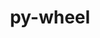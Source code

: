 ---
title: "py-wheel"
layout: cache
categories: [package, develop]
meta: {"compilers": ["apple-clang@=16.0.0", "cce@=18.0.0", "gcc@=10.5.0", "gcc@=11.1.0", "gcc@=11.4.0", "gcc@=12.3.0", "gcc@=13.2.0", "gcc@=13.3.0", "gcc@=7.5.0", "oneapi@=2024.2.1"], "num_specs": 194, "num_specs_by_stack": {"bootstrap-aarch64-darwin": 29, "bootstrap-x86_64-linux-gnu": 39, "data-vis-sdk": 5, "developer-tools-aarch64-linux-gnu": 3, "developer-tools-darwin": 4, "developer-tools-x86_64_v3-linux-gnu": 3, "e4s": 28, "e4s-cray-rhel": 4, "e4s-neoverse-v2": 18, "e4s-oneapi": 24, "e4s-rocm-external": 5, "hep": 5, "ml-darwin-aarch64-mps": 19, "ml-linux-aarch64-cpu": 19, "ml-linux-aarch64-cuda": 19, "ml-linux-x86_64-cpu": 19, "ml-linux-x86_64-cuda": 19, "ml-linux-x86_64-rocm": 19, "radiuss": 13, "root": 194, "tutorial": 8}, "oss": ["centos7", "rhel8", "sequoia", "ubuntu18.04", "ubuntu20.04", "ubuntu22.04", "ubuntu24.04"], "platforms": ["darwin", "linux"], "stacks": ["bootstrap-aarch64-darwin", "bootstrap-x86_64-linux-gnu", "data-vis-sdk", "developer-tools-aarch64-linux-gnu", "developer-tools-darwin", "developer-tools-x86_64_v3-linux-gnu", "e4s", "e4s-cray-rhel", "e4s-neoverse-v2", "e4s-oneapi", "e4s-rocm-external", "hep", "ml-darwin-aarch64-mps", "ml-linux-aarch64-cpu", "ml-linux-aarch64-cuda", "ml-linux-x86_64-cpu", "ml-linux-x86_64-cuda", "ml-linux-x86_64-rocm", "radiuss", "root", "tutorial"], "targets": ["aarch64", "neoverse_v2", "x86_64_v3"], "versions": ["0.36.2", "0.37.1", "0.41.2"]}
spec_details: [{"compiler": "gcc@=13.2.0", "hash": "27jc7jbln3asplhxqc4xfzkgyli2ol2q", "os": "ubuntu24.04", "platform": "linux", "size": "-", "stacks": ["bootstrap-x86_64-linux-gnu", "ml-linux-x86_64-cpu", "ml-linux-x86_64-cuda", "ml-linux-x86_64-rocm", "root"], "target": "x86_64_v3", "variants": ["build_system=generic"], "versions": ["0.41.2"]}, {"compiler": "apple-clang@=16.0.0", "hash": "2d32sjv7zmlx7xcggsgc3u2fmhox5als", "os": "sequoia", "platform": "darwin", "size": "-", "stacks": ["bootstrap-aarch64-darwin", "ml-darwin-aarch64-mps", "root"], "target": "aarch64", "variants": ["build_system=generic"], "versions": ["0.41.2"]}, {"compiler": "gcc@=7.5.0", "hash": "2jobx63wjmd3r7b3l5on4olueitmpq3l", "os": "ubuntu18.04", "platform": "linux", "size": "-", "stacks": ["radiuss", "root"], "target": "x86_64_v3", "variants": ["build_system=generic"], "versions": ["0.41.2"]}, {"compiler": "gcc@=13.2.0", "hash": "2jpi3zmkdqsy4errb6yvihehqire45vf", "os": "ubuntu24.04", "platform": "linux", "size": "-", "stacks": ["ml-linux-aarch64-cpu", "ml-linux-aarch64-cuda", "root"], "target": "aarch64", "variants": ["build_system=generic"], "versions": ["0.41.2"]}, {"compiler": "gcc@=13.2.0", "hash": "2m64uyvdmind652sr2y73ka6tsi5wisi", "os": "ubuntu24.04", "platform": "linux", "size": "-", "stacks": ["ml-linux-aarch64-cpu", "ml-linux-aarch64-cuda", "root"], "target": "aarch64", "variants": ["build_system=generic"], "versions": ["0.41.2"]}, {"compiler": "gcc@=11.4.0", "hash": "2mlliwpi26kvuu2j32o733ifymq7ttpc", "os": "ubuntu22.04", "platform": "linux", "size": "-", "stacks": ["e4s", "e4s-rocm-external", "root"], "target": "x86_64_v3", "variants": ["build_system=generic"], "versions": ["0.41.2"]}, {"compiler": "apple-clang@=16.0.0", "hash": "2wmpyckommahmtxnwvpyca64kclgvokv", "os": "sequoia", "platform": "darwin", "size": "-", "stacks": ["bootstrap-aarch64-darwin", "ml-darwin-aarch64-mps", "root"], "target": "aarch64", "variants": ["build_system=generic"], "versions": ["0.41.2"]}, {"compiler": "gcc@=13.2.0", "hash": "365twn6wv6ogk5dh2olreklvfu4syazb", "os": "ubuntu24.04", "platform": "linux", "size": "-", "stacks": ["bootstrap-x86_64-linux-gnu", "root"], "target": "x86_64_v3", "variants": ["build_system=generic"], "versions": ["0.41.2"]}, {"compiler": "gcc@=13.2.0", "hash": "3fauwjbyv5maxqjocw6ekyex7zobtw6c", "os": "ubuntu24.04", "platform": "linux", "size": "-", "stacks": ["bootstrap-x86_64-linux-gnu", "root"], "target": "x86_64_v3", "variants": ["build_system=generic"], "versions": ["0.41.2"]}, {"compiler": "gcc@=11.4.0", "hash": "3flcpxksllvd62lnwizygtb5ztlqoqtf", "os": "ubuntu22.04", "platform": "linux", "size": "-", "stacks": ["e4s", "root"], "target": "x86_64_v3", "variants": ["build_system=generic"], "versions": ["0.41.2"]}, {"compiler": "gcc@=13.2.0", "hash": "3gpdeyfaxrignfepu7tijd3m3h3a2qum", "os": "ubuntu24.04", "platform": "linux", "size": "-", "stacks": ["ml-linux-aarch64-cpu", "ml-linux-aarch64-cuda", "root"], "target": "aarch64", "variants": ["build_system=generic"], "versions": ["0.41.2"]}, {"compiler": "gcc@=11.4.0", "hash": "3r6k35jajzvghfiatsolmejab6qta7wf", "os": "ubuntu22.04", "platform": "linux", "size": "-", "stacks": ["e4s", "root"], "target": "x86_64_v3", "variants": ["build_system=generic"], "versions": ["0.41.2"]}, {"compiler": "gcc@=13.2.0", "hash": "3tnxgf67quigjm4xalsixtwwrdvfj3rz", "os": "ubuntu24.04", "platform": "linux", "size": "-", "stacks": ["ml-linux-aarch64-cpu", "ml-linux-aarch64-cuda", "root"], "target": "aarch64", "variants": ["build_system=generic"], "versions": ["0.41.2"]}, {"compiler": "gcc@=11.4.0", "hash": "3trebcbzfvv6c7uvg45fvmccj3lrndrt", "os": "ubuntu22.04", "platform": "linux", "size": "-", "stacks": ["e4s", "root"], "target": "x86_64_v3", "variants": ["build_system=generic"], "versions": ["0.41.2"]}, {"compiler": "gcc@=13.2.0", "hash": "3trwb4p7f7gsc527basm6bhqbdepooy6", "os": "ubuntu24.04", "platform": "linux", "size": "-", "stacks": ["ml-linux-aarch64-cpu", "ml-linux-aarch64-cuda", "root"], "target": "aarch64", "variants": ["build_system=generic"], "versions": ["0.41.2"]}, {"compiler": "gcc@=13.2.0", "hash": "46mxmfurqdaynedszr2l5uj4uhkzptov", "os": "ubuntu24.04", "platform": "linux", "size": "-", "stacks": ["bootstrap-x86_64-linux-gnu", "root"], "target": "x86_64_v3", "variants": ["build_system=generic"], "versions": ["0.41.2"]}, {"compiler": "oneapi@=2024.2.1", "hash": "47rvay4uzkcicw4pq3gdmojoqwvkurqd", "os": "ubuntu22.04", "platform": "linux", "size": "-", "stacks": ["e4s-oneapi", "root"], "target": "x86_64_v3", "variants": ["build_system=generic"], "versions": ["0.41.2"]}, {"compiler": "gcc@=7.5.0", "hash": "4hlolxqnqmkdtxjmz4lgxo4j4w72cy4n", "os": "ubuntu18.04", "platform": "linux", "size": "-", "stacks": ["radiuss", "root"], "target": "x86_64_v3", "variants": ["build_system=generic"], "versions": ["0.41.2"]}, {"compiler": "gcc@=11.4.0", "hash": "4huouvmb54wmmh6uhbfggsif336zvhg3", "os": "ubuntu22.04", "platform": "linux", "size": "-", "stacks": ["e4s-neoverse-v2", "root"], "target": "neoverse_v2", "variants": ["build_system=generic"], "versions": ["0.41.2"]}, {"compiler": "oneapi@=2024.2.1", "hash": "4m7cjxryhovklrflfdf2x5vz7mnx6wib", "os": "ubuntu22.04", "platform": "linux", "size": "-", "stacks": ["e4s-oneapi", "root"], "target": "x86_64_v3", "variants": ["build_system=generic"], "versions": ["0.41.2"]}, {"compiler": "gcc@=13.2.0", "hash": "4qmqhayubjoggnapvahvo235ejo6co23", "os": "ubuntu24.04", "platform": "linux", "size": "-", "stacks": ["ml-linux-aarch64-cpu", "ml-linux-aarch64-cuda", "root"], "target": "aarch64", "variants": ["build_system=generic"], "versions": ["0.41.2"]}, {"compiler": "gcc@=12.3.0", "hash": "4upya3aodcdccvvopvjvunkcsycotnvc", "os": "ubuntu22.04", "platform": "linux", "size": "-", "stacks": ["root", "tutorial"], "target": "x86_64_v3", "variants": ["build_system=generic"], "versions": ["0.41.2"]}, {"compiler": "gcc@=11.4.0", "hash": "53qseqxxag5dumahllevvueamsydjf5p", "os": "ubuntu22.04", "platform": "linux", "size": "-", "stacks": ["e4s-neoverse-v2", "root"], "target": "neoverse_v2", "variants": ["build_system=generic"], "versions": ["0.41.2"]}, {"compiler": "gcc@=11.4.0", "hash": "55bguy4ixjizkat6x7t4ijpfnkoeskpq", "os": "ubuntu22.04", "platform": "linux", "size": "-", "stacks": ["e4s-neoverse-v2", "root"], "target": "neoverse_v2", "variants": ["build_system=generic"], "versions": ["0.41.2"]}, {"compiler": "gcc@=13.2.0", "hash": "56ezoy6keom2kwjf2wgvb4dyu5qagxvo", "os": "ubuntu24.04", "platform": "linux", "size": "-", "stacks": ["bootstrap-x86_64-linux-gnu", "ml-linux-x86_64-cpu", "ml-linux-x86_64-cuda", "ml-linux-x86_64-rocm", "root"], "target": "x86_64_v3", "variants": ["build_system=generic"], "versions": ["0.41.2"]}, {"compiler": "gcc@=13.2.0", "hash": "5g5baajiqttmyx2kshkpkajug4qiesrz", "os": "ubuntu24.04", "platform": "linux", "size": "-", "stacks": ["bootstrap-x86_64-linux-gnu", "root"], "target": "x86_64_v3", "variants": ["build_system=generic"], "versions": ["0.37.1"]}, {"compiler": "oneapi@=2024.2.1", "hash": "5gdbkvnq2qtuvtui4zwsmyajtn4as2qq", "os": "ubuntu22.04", "platform": "linux", "size": "-", "stacks": ["e4s-oneapi", "root"], "target": "x86_64_v3", "variants": ["build_system=generic"], "versions": ["0.41.2"]}, {"compiler": "oneapi@=2024.2.1", "hash": "5ibcya65shw6r45atymhvk75v2ugmuak", "os": "ubuntu22.04", "platform": "linux", "size": "-", "stacks": ["e4s-oneapi", "root"], "target": "x86_64_v3", "variants": ["build_system=generic"], "versions": ["0.41.2"]}, {"compiler": "gcc@=13.2.0", "hash": "5kruhj42k6h6ec4r5ujjaq4p3k4pblhf", "os": "ubuntu24.04", "platform": "linux", "size": "-", "stacks": ["ml-linux-aarch64-cpu", "ml-linux-aarch64-cuda", "root"], "target": "aarch64", "variants": ["build_system=generic"], "versions": ["0.41.2"]}, {"compiler": "apple-clang@=16.0.0", "hash": "5oafngz7syuybvrn7qx2blkb5vi3enpl", "os": "sequoia", "platform": "darwin", "size": "-", "stacks": ["bootstrap-aarch64-darwin", "developer-tools-darwin", "ml-darwin-aarch64-mps", "root"], "target": "aarch64", "variants": ["build_system=generic"], "versions": ["0.41.2"]}, {"compiler": "gcc@=13.2.0", "hash": "5qb5vfzoyrkiwf5i2yofsigpyo5xhcr7", "os": "ubuntu24.04", "platform": "linux", "size": "-", "stacks": ["bootstrap-x86_64-linux-gnu", "root"], "target": "x86_64_v3", "variants": ["build_system=generic"], "versions": ["0.41.2"]}, {"compiler": "gcc@=11.1.0", "hash": "66k6xfeaijmw7xgzmcqe7hl5bjdlduvj", "os": "ubuntu20.04", "platform": "linux", "size": "-", "stacks": ["data-vis-sdk", "root"], "target": "x86_64_v3", "variants": ["build_system=generic"], "versions": ["0.41.2"]}, {"compiler": "gcc@=11.4.0", "hash": "6jrzymfa3tphh2uqcs526fyt7aa7hui7", "os": "ubuntu22.04", "platform": "linux", "size": "-", "stacks": ["e4s", "root", "tutorial"], "target": "x86_64_v3", "variants": ["build_system=generic"], "versions": ["0.41.2"]}, {"compiler": "gcc@=11.4.0", "hash": "6ldbvncdgzop7gulgpmr2oxh6f4v62pp", "os": "ubuntu22.04", "platform": "linux", "size": "-", "stacks": ["e4s-neoverse-v2", "root"], "target": "neoverse_v2", "variants": ["build_system=generic"], "versions": ["0.41.2"]}, {"compiler": "apple-clang@=16.0.0", "hash": "6uurekneo6vszerrs4bpdsu4ffnts427", "os": "sequoia", "platform": "darwin", "size": "-", "stacks": ["bootstrap-aarch64-darwin", "root"], "target": "aarch64", "variants": ["build_system=generic"], "versions": ["0.41.2"]}, {"compiler": "gcc@=13.3.0", "hash": "6xwxb4td42xzdnozqrilw3ydmykagq6s", "os": "rhel8", "platform": "linux", "size": "-", "stacks": ["developer-tools-aarch64-linux-gnu", "root"], "target": "aarch64", "variants": ["build_system=generic"], "versions": ["0.41.2"]}, {"compiler": "apple-clang@=16.0.0", "hash": "74kth6gldkwr53hrax4crvxf2dectw4m", "os": "sequoia", "platform": "darwin", "size": "-", "stacks": ["bootstrap-aarch64-darwin", "ml-darwin-aarch64-mps", "root"], "target": "aarch64", "variants": ["build_system=generic"], "versions": ["0.41.2"]}, {"compiler": "gcc@=11.1.0", "hash": "7aprtu3e5yhshpriaxf3nqcpjip6pbfz", "os": "ubuntu20.04", "platform": "linux", "size": "-", "stacks": ["data-vis-sdk", "root"], "target": "x86_64_v3", "variants": ["build_system=generic"], "versions": ["0.41.2"]}, {"compiler": "gcc@=11.4.0", "hash": "7d6kkbatn5mjf3nph7g6iv34zf76aqni", "os": "ubuntu22.04", "platform": "linux", "size": "-", "stacks": ["e4s-neoverse-v2", "root"], "target": "neoverse_v2", "variants": ["build_system=generic"], "versions": ["0.41.2"]}, {"compiler": "gcc@=7.5.0", "hash": "7dg4p6tpm55mbhmntjctacuvk5mtzcwh", "os": "ubuntu18.04", "platform": "linux", "size": "-", "stacks": ["radiuss", "root"], "target": "x86_64_v3", "variants": ["build_system=generic"], "versions": ["0.41.2"]}, {"compiler": "gcc@=7.5.0", "hash": "7dhq32tuut47oskygaleqzdwfns3p7h4", "os": "ubuntu18.04", "platform": "linux", "size": "-", "stacks": ["radiuss", "root"], "target": "x86_64_v3", "variants": ["build_system=generic"], "versions": ["0.41.2"]}, {"compiler": "oneapi@=2024.2.1", "hash": "7jrdldgh3wl2qqzczrrlwl734g3jy2ul", "os": "ubuntu22.04", "platform": "linux", "size": "-", "stacks": ["e4s-oneapi", "root"], "target": "x86_64_v3", "variants": ["build_system=generic"], "versions": ["0.41.2"]}, {"compiler": "gcc@=13.2.0", "hash": "7nrgrojovc6hfy2bm7jyv4yoci4dcace", "os": "ubuntu24.04", "platform": "linux", "size": "-", "stacks": ["bootstrap-x86_64-linux-gnu", "root"], "target": "x86_64_v3", "variants": ["build_system=generic"], "versions": ["0.41.2"]}, {"compiler": "gcc@=13.2.0", "hash": "abgqwe3glmfk5ba52cuyzwmet3brzqrq", "os": "ubuntu24.04", "platform": "linux", "size": "-", "stacks": ["ml-linux-aarch64-cpu", "ml-linux-aarch64-cuda", "root"], "target": "aarch64", "variants": ["build_system=generic"], "versions": ["0.41.2"]}, {"compiler": "gcc@=7.5.0", "hash": "ad4u2sdzpcvadqyn6no3ue4fpo357m6v", "os": "ubuntu18.04", "platform": "linux", "size": "-", "stacks": ["radiuss", "root"], "target": "x86_64_v3", "variants": ["build_system=generic"], "versions": ["0.41.2"]}, {"compiler": "apple-clang@=16.0.0", "hash": "aib63epchuc3ey422izq2hkfu56wo4xd", "os": "sequoia", "platform": "darwin", "size": "-", "stacks": ["bootstrap-aarch64-darwin", "developer-tools-darwin", "ml-darwin-aarch64-mps", "root"], "target": "aarch64", "variants": ["build_system=generic"], "versions": ["0.41.2"]}, {"compiler": "gcc@=11.4.0", "hash": "arjm6m7sbfu2bxd6iylzd7zy6ncfyjcp", "os": "ubuntu22.04", "platform": "linux", "size": "-", "stacks": ["hep", "root"], "target": "x86_64_v3", "variants": ["build_system=generic"], "versions": ["0.41.2"]}, {"compiler": "gcc@=11.4.0", "hash": "b4xhudziqa3ihn33viwamolcyvghh5m6", "os": "ubuntu22.04", "platform": "linux", "size": "-", "stacks": ["e4s", "root"], "target": "x86_64_v3", "variants": ["build_system=generic"], "versions": ["0.36.2"]}, {"compiler": "gcc@=7.5.0", "hash": "b6sw6552bp5o5iuypj32u2dbmo63wm2w", "os": "ubuntu18.04", "platform": "linux", "size": "-", "stacks": ["radiuss", "root"], "target": "x86_64_v3", "variants": ["build_system=generic"], "versions": ["0.41.2"]}, {"compiler": "gcc@=13.2.0", "hash": "bb4kdgkrbj5d2fuitum4yduhscd5hixd", "os": "ubuntu24.04", "platform": "linux", "size": "-", "stacks": ["bootstrap-x86_64-linux-gnu", "root"], "target": "x86_64_v3", "variants": ["build_system=generic"], "versions": ["0.41.2"]}, {"compiler": "gcc@=7.5.0", "hash": "bjnoljd52vqvttso3cw65gv2bzdbgyb4", "os": "ubuntu18.04", "platform": "linux", "size": "-", "stacks": ["radiuss", "root"], "target": "x86_64_v3", "variants": ["build_system=generic"], "versions": ["0.41.2"]}, {"compiler": "gcc@=11.1.0", "hash": "bjs536oxx2bugysbsllmoqrtyssw2jyp", "os": "ubuntu20.04", "platform": "linux", "size": "-", "stacks": ["data-vis-sdk", "root"], "target": "x86_64_v3", "variants": ["build_system=generic"], "versions": ["0.41.2"]}, {"compiler": "apple-clang@=16.0.0", "hash": "bnktm6xz5gpovcth33pv3pgavl2krgs6", "os": "sequoia", "platform": "darwin", "size": "-", "stacks": ["bootstrap-aarch64-darwin", "root"], "target": "aarch64", "variants": ["build_system=generic"], "versions": ["0.41.2"]}, {"compiler": "gcc@=11.4.0", "hash": "bpeltwlwpzeopgvb6lats5bprr5lu7po", "os": "ubuntu22.04", "platform": "linux", "size": "-", "stacks": ["e4s", "e4s-rocm-external", "root"], "target": "x86_64_v3", "variants": ["build_system=generic"], "versions": ["0.41.2"]}, {"compiler": "gcc@=11.4.0", "hash": "bsem65us7zbzubivqemaqv7rjpaxccu6", "os": "ubuntu22.04", "platform": "linux", "size": "-", "stacks": ["e4s-neoverse-v2", "root"], "target": "neoverse_v2", "variants": ["build_system=generic"], "versions": ["0.41.2"]}, {"compiler": "apple-clang@=16.0.0", "hash": "byfk76wt4vohxithow5rmi53cv4k5dcp", "os": "sequoia", "platform": "darwin", "size": "-", "stacks": ["bootstrap-aarch64-darwin", "ml-darwin-aarch64-mps", "root"], "target": "aarch64", "variants": ["build_system=generic"], "versions": ["0.41.2"]}, {"compiler": "gcc@=13.2.0", "hash": "cbb3djgtdiy2ayqc3bkf7edqbnu7dv3d", "os": "ubuntu24.04", "platform": "linux", "size": "-", "stacks": ["bootstrap-x86_64-linux-gnu", "ml-linux-x86_64-cpu", "ml-linux-x86_64-cuda", "ml-linux-x86_64-rocm", "root"], "target": "x86_64_v3", "variants": ["build_system=generic"], "versions": ["0.41.2"]}, {"compiler": "gcc@=13.2.0", "hash": "cef3p6tftaeji435jal6kazntql3p2lo", "os": "ubuntu24.04", "platform": "linux", "size": "-", "stacks": ["bootstrap-x86_64-linux-gnu", "root"], "target": "x86_64_v3", "variants": ["build_system=generic"], "versions": ["0.41.2"]}, {"compiler": "oneapi@=2024.2.1", "hash": "chkrdut3olzf4ynyppiitqbnbevm6azn", "os": "ubuntu22.04", "platform": "linux", "size": "-", "stacks": ["e4s-oneapi", "root"], "target": "x86_64_v3", "variants": ["build_system=generic"], "versions": ["0.41.2"]}, {"compiler": "gcc@=11.4.0", "hash": "ci5sdgwvswfhpt54f5io7pno46mry4bn", "os": "ubuntu22.04", "platform": "linux", "size": "-", "stacks": ["e4s", "root", "tutorial"], "target": "x86_64_v3", "variants": ["build_system=generic"], "versions": ["0.41.2"]}, {"compiler": "gcc@=13.2.0", "hash": "cvsdvxuck5sn6uouad2leogmyain4dgx", "os": "ubuntu24.04", "platform": "linux", "size": "-", "stacks": ["bootstrap-x86_64-linux-gnu", "ml-linux-x86_64-cpu", "ml-linux-x86_64-cuda", "ml-linux-x86_64-rocm", "root"], "target": "x86_64_v3", "variants": ["build_system=generic"], "versions": ["0.41.2"]}, {"compiler": "gcc@=11.4.0", "hash": "d5zrf4pr3o6tggnlcayfk4ucvfmnvwkv", "os": "ubuntu22.04", "platform": "linux", "size": "-", "stacks": ["e4s-neoverse-v2", "root"], "target": "neoverse_v2", "variants": ["build_system=generic"], "versions": ["0.41.2"]}, {"compiler": "gcc@=11.4.0", "hash": "djmtboueiv6w4cbnvn4jaefqqrgmbsud", "os": "ubuntu22.04", "platform": "linux", "size": "-", "stacks": ["e4s-neoverse-v2", "root"], "target": "neoverse_v2", "variants": ["build_system=generic"], "versions": ["0.41.2"]}, {"compiler": "apple-clang@=16.0.0", "hash": "dmgswojrgj2arockapbh24mtmejcjl7a", "os": "sequoia", "platform": "darwin", "size": "-", "stacks": ["bootstrap-aarch64-darwin", "ml-darwin-aarch64-mps", "root"], "target": "aarch64", "variants": ["build_system=generic"], "versions": ["0.41.2"]}, {"compiler": "gcc@=13.2.0", "hash": "ducqjv5ihfu4thiofjnm76cjci6esknw", "os": "ubuntu24.04", "platform": "linux", "size": "-", "stacks": ["bootstrap-x86_64-linux-gnu", "root"], "target": "x86_64_v3", "variants": ["build_system=generic"], "versions": ["0.41.2"]}, {"compiler": "oneapi@=2024.2.1", "hash": "egyddvvxiac3l2kmji2ffrbbygbxhc5z", "os": "ubuntu22.04", "platform": "linux", "size": "-", "stacks": ["e4s-oneapi", "root"], "target": "x86_64_v3", "variants": ["build_system=generic"], "versions": ["0.41.2"]}, {"compiler": "gcc@=13.2.0", "hash": "ewqgxmnkouvrjlicvvvsowpbtijw2s4v", "os": "ubuntu24.04", "platform": "linux", "size": "-", "stacks": ["bootstrap-x86_64-linux-gnu", "root"], "target": "x86_64_v3", "variants": ["build_system=generic"], "versions": ["0.37.1"]}, {"compiler": "gcc@=13.2.0", "hash": "f4jwoegnlqty24ggoir5w3cxrb5czptw", "os": "ubuntu24.04", "platform": "linux", "size": "-", "stacks": ["bootstrap-x86_64-linux-gnu", "root"], "target": "x86_64_v3", "variants": ["build_system=generic"], "versions": ["0.41.2"]}, {"compiler": "gcc@=13.2.0", "hash": "f6e5n3t3stybby7yqxxpf7ot3mvewubl", "os": "ubuntu24.04", "platform": "linux", "size": "-", "stacks": ["bootstrap-x86_64-linux-gnu", "ml-linux-x86_64-cpu", "ml-linux-x86_64-cuda", "ml-linux-x86_64-rocm", "root"], "target": "x86_64_v3", "variants": ["build_system=generic"], "versions": ["0.41.2"]}, {"compiler": "gcc@=11.4.0", "hash": "ffbo2rxy5pg2pf2ucd4m3ejbgrnuggig", "os": "ubuntu22.04", "platform": "linux", "size": "-", "stacks": ["hep", "root"], "target": "x86_64_v3", "variants": ["build_system=generic"], "versions": ["0.41.2"]}, {"compiler": "gcc@=11.4.0", "hash": "fthbvx27tt3gmmxfv5k436aavuefvaox", "os": "ubuntu22.04", "platform": "linux", "size": "-", "stacks": ["e4s-neoverse-v2", "root"], "target": "neoverse_v2", "variants": ["build_system=generic"], "versions": ["0.41.2"]}, {"compiler": "apple-clang@=16.0.0", "hash": "fvh6fxwv2n7yfza5ahdeqtkiideybw6c", "os": "sequoia", "platform": "darwin", "size": "-", "stacks": ["bootstrap-aarch64-darwin", "root"], "target": "aarch64", "variants": ["build_system=generic"], "versions": ["0.41.2"]}, {"compiler": "oneapi@=2024.2.1", "hash": "g4rbbrxa75bklpai3zc73oz4pmbiym4u", "os": "ubuntu22.04", "platform": "linux", "size": "-", "stacks": ["e4s-oneapi", "root"], "target": "x86_64_v3", "variants": ["build_system=generic"], "versions": ["0.41.2"]}, {"compiler": "oneapi@=2024.2.1", "hash": "ganmxngpebyt5gvmh6j3rcfjpyek2o6j", "os": "ubuntu22.04", "platform": "linux", "size": "-", "stacks": ["e4s-oneapi", "root"], "target": "x86_64_v3", "variants": ["build_system=generic"], "versions": ["0.41.2"]}, {"compiler": "gcc@=7.5.0", "hash": "gd5u7jv6wniwtcqndumrpucn2xanc72z", "os": "ubuntu18.04", "platform": "linux", "size": "-", "stacks": ["radiuss", "root"], "target": "x86_64_v3", "variants": ["build_system=generic"], "versions": ["0.41.2"]}, {"compiler": "gcc@=11.4.0", "hash": "gofy7e4qunfbefd2x5qeqkyn6paguxgz", "os": "ubuntu22.04", "platform": "linux", "size": "-", "stacks": ["e4s", "e4s-rocm-external", "root"], "target": "x86_64_v3", "variants": ["build_system=generic"], "versions": ["0.41.2"]}, {"compiler": "gcc@=11.4.0", "hash": "gtafo23yk5scxp5f5noosz3amnra55nw", "os": "ubuntu22.04", "platform": "linux", "size": "-", "stacks": ["hep", "root"], "target": "x86_64_v3", "variants": ["build_system=generic"], "versions": ["0.41.2"]}, {"compiler": "gcc@=13.2.0", "hash": "h6gnmmjphdecyixvmkaotz4mcwfikmse", "os": "ubuntu24.04", "platform": "linux", "size": "-", "stacks": ["ml-linux-aarch64-cpu", "ml-linux-aarch64-cuda", "root"], "target": "aarch64", "variants": ["build_system=generic"], "versions": ["0.41.2"]}, {"compiler": "oneapi@=2024.2.1", "hash": "hf5kajuv44o5ocpghox5xri5tcgirfmh", "os": "ubuntu22.04", "platform": "linux", "size": "-", "stacks": ["e4s-oneapi", "root"], "target": "x86_64_v3", "variants": ["build_system=generic"], "versions": ["0.41.2"]}, {"compiler": "gcc@=11.1.0", "hash": "hgh3xtnk4jwv5r5seksr5bcicckxpdcb", "os": "ubuntu20.04", "platform": "linux", "size": "-", "stacks": ["data-vis-sdk", "root"], "target": "x86_64_v3", "variants": ["build_system=generic"], "versions": ["0.41.2"]}, {"compiler": "oneapi@=2024.2.1", "hash": "homenlpvkq2ug7m5rqfpeqsfaz5dnwe7", "os": "ubuntu22.04", "platform": "linux", "size": "-", "stacks": ["e4s-oneapi", "root"], "target": "x86_64_v3", "variants": ["build_system=generic"], "versions": ["0.41.2"]}, {"compiler": "gcc@=11.4.0", "hash": "idknbkryddkrtiv5lrncfs3e6sj357tp", "os": "ubuntu22.04", "platform": "linux", "size": "-", "stacks": ["e4s-neoverse-v2", "root"], "target": "neoverse_v2", "variants": ["build_system=generic"], "versions": ["0.41.2"]}, {"compiler": "apple-clang@=16.0.0", "hash": "ijeecsuuctm2abvqhckap7eb6hi7zfuv", "os": "sequoia", "platform": "darwin", "size": "-", "stacks": ["bootstrap-aarch64-darwin", "ml-darwin-aarch64-mps", "root"], "target": "aarch64", "variants": ["build_system=generic"], "versions": ["0.41.2"]}, {"compiler": "gcc@=11.4.0", "hash": "ipaaofpwelm7ie26jjog4adr7zfbto5u", "os": "ubuntu22.04", "platform": "linux", "size": "-", "stacks": ["e4s", "root"], "target": "x86_64_v3", "variants": ["build_system=generic"], "versions": ["0.41.2"]}, {"compiler": "gcc@=13.2.0", "hash": "ishzp4upwtucv6rjgf3qmfliw6xog6x6", "os": "ubuntu24.04", "platform": "linux", "size": "-", "stacks": ["bootstrap-x86_64-linux-gnu", "ml-linux-x86_64-cpu", "ml-linux-x86_64-cuda", "ml-linux-x86_64-rocm", "root"], "target": "x86_64_v3", "variants": ["build_system=generic"], "versions": ["0.41.2"]}, {"compiler": "gcc@=11.4.0", "hash": "iu7uds3fxm2vg2gqkv5lkh2tdzts65vn", "os": "ubuntu22.04", "platform": "linux", "size": "-", "stacks": ["e4s", "root"], "target": "x86_64_v3", "variants": ["build_system=generic"], "versions": ["0.41.2"]}, {"compiler": "gcc@=11.1.0", "hash": "j33p7rzsfz2k5rmtvxcwbwypefdz6hua", "os": "ubuntu20.04", "platform": "linux", "size": "-", "stacks": ["data-vis-sdk", "root"], "target": "x86_64_v3", "variants": ["build_system=generic"], "versions": ["0.41.2"]}, {"compiler": "gcc@=11.4.0", "hash": "jdbvoiza6n6w4pxt6nhlkd3z7ind6c44", "os": "ubuntu22.04", "platform": "linux", "size": "-", "stacks": ["e4s", "root"], "target": "x86_64_v3", "variants": ["build_system=generic"], "versions": ["0.41.2"]}, {"compiler": "gcc@=13.2.0", "hash": "jnfxmrvuppdt55xkr4ikx6u4v5ik5a6t", "os": "ubuntu24.04", "platform": "linux", "size": "-", "stacks": ["bootstrap-x86_64-linux-gnu", "ml-linux-x86_64-cpu", "ml-linux-x86_64-cuda", "ml-linux-x86_64-rocm", "root"], "target": "x86_64_v3", "variants": ["build_system=generic"], "versions": ["0.41.2"]}, {"compiler": "oneapi@=2024.2.1", "hash": "jrgtfyorh322anojfkq6dcgpn2uxho4w", "os": "ubuntu22.04", "platform": "linux", "size": "-", "stacks": ["e4s-oneapi", "root"], "target": "x86_64_v3", "variants": ["build_system=generic"], "versions": ["0.41.2"]}, {"compiler": "apple-clang@=16.0.0", "hash": "jsgwtc33gfrkqn2vuosgcoolpi3ygp5z", "os": "sequoia", "platform": "darwin", "size": "-", "stacks": ["bootstrap-aarch64-darwin", "root"], "target": "aarch64", "variants": ["build_system=generic"], "versions": ["0.41.2"]}, {"compiler": "gcc@=13.2.0", "hash": "jtvcu36gb4sj3oe323lf3f4h2teq2yvt", "os": "ubuntu24.04", "platform": "linux", "size": "-", "stacks": ["bootstrap-x86_64-linux-gnu", "ml-linux-x86_64-cpu", "ml-linux-x86_64-cuda", "ml-linux-x86_64-rocm", "root"], "target": "x86_64_v3", "variants": ["build_system=generic"], "versions": ["0.41.2"]}, {"compiler": "apple-clang@=16.0.0", "hash": "jxykf27blijp3iscsxsdjiuo5mgtwd3l", "os": "sequoia", "platform": "darwin", "size": "-", "stacks": ["bootstrap-aarch64-darwin", "developer-tools-darwin", "ml-darwin-aarch64-mps", "root"], "target": "aarch64", "variants": ["build_system=generic"], "versions": ["0.41.2"]}, {"compiler": "gcc@=12.3.0", "hash": "kel2uub2ecsylzn32n7f562qtlnt75av", "os": "ubuntu22.04", "platform": "linux", "size": "-", "stacks": ["root", "tutorial"], "target": "x86_64_v3", "variants": ["build_system=generic"], "versions": ["0.41.2"]}, {"compiler": "apple-clang@=16.0.0", "hash": "kf6n4mjetojni2ogqofkknixajshqcxl", "os": "sequoia", "platform": "darwin", "size": "-", "stacks": ["bootstrap-aarch64-darwin", "ml-darwin-aarch64-mps", "root"], "target": "aarch64", "variants": ["build_system=generic"], "versions": ["0.41.2"]}, {"compiler": "gcc@=13.2.0", "hash": "kvv4lmmuxtf7lnt3jm43tjflo3ro2p7r", "os": "ubuntu24.04", "platform": "linux", "size": "-", "stacks": ["bootstrap-x86_64-linux-gnu", "root"], "target": "x86_64_v3", "variants": ["build_system=generic"], "versions": ["0.37.1"]}, {"compiler": "gcc@=13.2.0", "hash": "lc3lk4fypnjm2nhjnyq7mms6k64rjenf", "os": "ubuntu24.04", "platform": "linux", "size": "-", "stacks": ["ml-linux-aarch64-cpu", "ml-linux-aarch64-cuda", "root"], "target": "aarch64", "variants": ["build_system=generic"], "versions": ["0.41.2"]}, {"compiler": "gcc@=11.4.0", "hash": "lrplnvtzzdkzk36ezuvlazvwqyidrtmq", "os": "ubuntu22.04", "platform": "linux", "size": "-", "stacks": ["e4s-neoverse-v2", "root"], "target": "neoverse_v2", "variants": ["build_system=generic"], "versions": ["0.41.2"]}, {"compiler": "gcc@=11.4.0", "hash": "lw7p2yb2n6zzsnauhwzzg3effusi6qon", "os": "ubuntu22.04", "platform": "linux", "size": "-", "stacks": ["e4s-neoverse-v2", "root"], "target": "neoverse_v2", "variants": ["build_system=generic"], "versions": ["0.41.2"]}, {"compiler": "gcc@=11.4.0", "hash": "m4uj3imkn4k4dzmmbaun5t7f7j5gw7mw", "os": "ubuntu22.04", "platform": "linux", "size": "-", "stacks": ["e4s", "e4s-rocm-external", "root"], "target": "x86_64_v3", "variants": ["build_system=generic"], "versions": ["0.41.2"]}, {"compiler": "gcc@=13.2.0", "hash": "mkhmbzr6oaqwzxlfd2zzsqc2r2xxdxwd", "os": "ubuntu24.04", "platform": "linux", "size": "-", "stacks": ["bootstrap-x86_64-linux-gnu", "ml-linux-x86_64-cpu", "ml-linux-x86_64-cuda", "ml-linux-x86_64-rocm", "root"], "target": "x86_64_v3", "variants": ["build_system=generic"], "versions": ["0.41.2"]}, {"compiler": "gcc@=13.3.0", "hash": "mon2fattpv5jluzmmpenbqtgscntkfbf", "os": "rhel8", "platform": "linux", "size": "-", "stacks": ["developer-tools-aarch64-linux-gnu", "root"], "target": "aarch64", "variants": ["build_system=generic"], "versions": ["0.41.2"]}, {"compiler": "gcc@=13.2.0", "hash": "mqhkq5warvceixkzdpdemn63zpcovgcy", "os": "ubuntu24.04", "platform": "linux", "size": "-", "stacks": ["bootstrap-x86_64-linux-gnu", "ml-linux-x86_64-cpu", "ml-linux-x86_64-cuda", "ml-linux-x86_64-rocm", "root"], "target": "x86_64_v3", "variants": ["build_system=generic"], "versions": ["0.41.2"]}, {"compiler": "gcc@=11.4.0", "hash": "mtwdkpn635jt4ten7yrh5phc3d2ig543", "os": "ubuntu22.04", "platform": "linux", "size": "-", "stacks": ["e4s-neoverse-v2", "root"], "target": "neoverse_v2", "variants": ["build_system=generic"], "versions": ["0.41.2"]}, {"compiler": "apple-clang@=16.0.0", "hash": "mvnsvpirpsemepbktymah2b5nmchvhwl", "os": "sequoia", "platform": "darwin", "size": "-", "stacks": ["bootstrap-aarch64-darwin", "ml-darwin-aarch64-mps", "root"], "target": "aarch64", "variants": ["build_system=generic"], "versions": ["0.41.2"]}, {"compiler": "gcc@=11.4.0", "hash": "mwa3ehlrzxbyinpabe7au5qosyzqagnt", "os": "ubuntu22.04", "platform": "linux", "size": "-", "stacks": ["e4s", "root"], "target": "x86_64_v3", "variants": ["build_system=generic"], "versions": ["0.41.2"]}, {"compiler": "gcc@=7.5.0", "hash": "myknzes7wbslvatmiuype5hz6beo5oxz", "os": "ubuntu18.04", "platform": "linux", "size": "-", "stacks": ["radiuss", "root"], "target": "x86_64_v3", "variants": ["build_system=generic"], "versions": ["0.41.2"]}, {"compiler": "gcc@=11.4.0", "hash": "n4faujr2bm3y443ha5potjdsr3g23yvm", "os": "ubuntu22.04", "platform": "linux", "size": "-", "stacks": ["hep", "root"], "target": "x86_64_v3", "variants": ["build_system=generic"], "versions": ["0.41.2"]}, {"compiler": "apple-clang@=16.0.0", "hash": "nd3mikkpp44y6mhugjl42om7zowbmmuy", "os": "sequoia", "platform": "darwin", "size": "-", "stacks": ["bootstrap-aarch64-darwin", "root"], "target": "aarch64", "variants": ["build_system=generic"], "versions": ["0.41.2"]}, {"compiler": "gcc@=11.4.0", "hash": "nexvzfjh55s276lmguidhqorbgo2ahdy", "os": "ubuntu22.04", "platform": "linux", "size": "-", "stacks": ["e4s", "root"], "target": "x86_64_v3", "variants": ["build_system=generic"], "versions": ["0.41.2"]}, {"compiler": "gcc@=13.2.0", "hash": "ntwmsefaxnmjaitmcezwacw2sxugzyz4", "os": "ubuntu24.04", "platform": "linux", "size": "-", "stacks": ["ml-linux-aarch64-cpu", "ml-linux-aarch64-cuda", "root"], "target": "aarch64", "variants": ["build_system=generic"], "versions": ["0.41.2"]}, {"compiler": "gcc@=13.2.0", "hash": "nujfreq23vyanvbjqwsmt4lbh2td36sj", "os": "ubuntu24.04", "platform": "linux", "size": "-", "stacks": ["bootstrap-x86_64-linux-gnu", "root"], "target": "x86_64_v3", "variants": ["build_system=generic"], "versions": ["0.41.2"]}, {"compiler": "gcc@=13.2.0", "hash": "o2myzeqq2nveqkk5jf54wh77cktsma4m", "os": "ubuntu24.04", "platform": "linux", "size": "-", "stacks": ["ml-linux-aarch64-cpu", "ml-linux-aarch64-cuda", "root"], "target": "aarch64", "variants": ["build_system=generic"], "versions": ["0.41.2"]}, {"compiler": "gcc@=13.2.0", "hash": "o6kxalajxev2jh52dsnxuy5gnls7i4xg", "os": "ubuntu24.04", "platform": "linux", "size": "-", "stacks": ["bootstrap-x86_64-linux-gnu", "ml-linux-x86_64-cpu", "ml-linux-x86_64-cuda", "ml-linux-x86_64-rocm", "root"], "target": "x86_64_v3", "variants": ["build_system=generic"], "versions": ["0.41.2"]}, {"compiler": "oneapi@=2024.2.1", "hash": "ocrc4dqtftul3jg3vh6sgvl6dyn25hkm", "os": "ubuntu22.04", "platform": "linux", "size": "-", "stacks": ["e4s-oneapi", "root"], "target": "x86_64_v3", "variants": ["build_system=generic"], "versions": ["0.41.2"]}, {"compiler": "oneapi@=2024.2.1", "hash": "oddicnvarvskrcwa24ur46ssif2d3xnx", "os": "ubuntu22.04", "platform": "linux", "size": "-", "stacks": ["e4s-oneapi", "root"], "target": "x86_64_v3", "variants": ["build_system=generic"], "versions": ["0.41.2"]}, {"compiler": "gcc@=13.2.0", "hash": "ogmx3qklqgc2ahqifvvvmpyxt7nqo3rd", "os": "ubuntu24.04", "platform": "linux", "size": "-", "stacks": ["ml-linux-aarch64-cpu", "ml-linux-aarch64-cuda", "root"], "target": "aarch64", "variants": ["build_system=generic"], "versions": ["0.41.2"]}, {"compiler": "gcc@=13.2.0", "hash": "ojfdchjfnrgboi2xpvr6jfsczqsg7kmg", "os": "ubuntu24.04", "platform": "linux", "size": "-", "stacks": ["bootstrap-x86_64-linux-gnu", "ml-linux-x86_64-cpu", "ml-linux-x86_64-cuda", "ml-linux-x86_64-rocm", "root"], "target": "x86_64_v3", "variants": ["build_system=generic"], "versions": ["0.41.2"]}, {"compiler": "gcc@=13.2.0", "hash": "ok4kgkupubigzfybupti7cjgxy65cqma", "os": "ubuntu24.04", "platform": "linux", "size": "-", "stacks": ["ml-linux-aarch64-cpu", "ml-linux-aarch64-cuda", "root"], "target": "aarch64", "variants": ["build_system=generic"], "versions": ["0.41.2"]}, {"compiler": "apple-clang@=16.0.0", "hash": "osx5o5s3w7pdntfy7kcd6mmvclh53vsp", "os": "sequoia", "platform": "darwin", "size": "-", "stacks": ["bootstrap-aarch64-darwin", "ml-darwin-aarch64-mps", "root"], "target": "aarch64", "variants": ["build_system=generic"], "versions": ["0.41.2"]}, {"compiler": "gcc@=11.4.0", "hash": "pcrtiky4gvqykr5ttchvutnyscgb2bug", "os": "ubuntu22.04", "platform": "linux", "size": "-", "stacks": ["e4s", "root"], "target": "x86_64_v3", "variants": ["build_system=generic"], "versions": ["0.41.2"]}, {"compiler": "cce@=18.0.0", "hash": "pemnqnqgkqqzbqa6avagaqeq5moyrdzl", "os": "rhel8", "platform": "linux", "size": "-", "stacks": ["e4s-cray-rhel", "root"], "target": "x86_64_v3", "variants": ["build_system=generic"], "versions": ["0.41.2"]}, {"compiler": "oneapi@=2024.2.1", "hash": "pkc6qomjgnyy72ponwwpteytnlqbe6wu", "os": "ubuntu22.04", "platform": "linux", "size": "-", "stacks": ["e4s-oneapi", "root"], "target": "x86_64_v3", "variants": ["build_system=generic"], "versions": ["0.41.2"]}, {"compiler": "gcc@=11.4.0", "hash": "pnegy5yp6fstupmmyl6b7w3euedruxah", "os": "ubuntu22.04", "platform": "linux", "size": "-", "stacks": ["e4s-neoverse-v2", "root"], "target": "neoverse_v2", "variants": ["build_system=generic"], "versions": ["0.41.2"]}, {"compiler": "gcc@=11.4.0", "hash": "prf5qsodgy3dul256icmg2h2b3umz6z4", "os": "ubuntu22.04", "platform": "linux", "size": "-", "stacks": ["e4s", "root"], "target": "x86_64_v3", "variants": ["build_system=generic"], "versions": ["0.36.2"]}, {"compiler": "apple-clang@=16.0.0", "hash": "ptxstrb6fbktdqvoqjz66me7lw6scg6k", "os": "sequoia", "platform": "darwin", "size": "-", "stacks": ["bootstrap-aarch64-darwin", "ml-darwin-aarch64-mps", "root"], "target": "aarch64", "variants": ["build_system=generic"], "versions": ["0.41.2"]}, {"compiler": "apple-clang@=16.0.0", "hash": "pv3yrarhnfdwpk2p5vyb55mwl4i44rty", "os": "sequoia", "platform": "darwin", "size": "-", "stacks": ["bootstrap-aarch64-darwin", "ml-darwin-aarch64-mps", "root"], "target": "aarch64", "variants": ["build_system=generic"], "versions": ["0.41.2"]}, {"compiler": "gcc@=11.4.0", "hash": "q66f5yay3ym3i7o65k72tmwcgjjutrhp", "os": "ubuntu22.04", "platform": "linux", "size": "-", "stacks": ["e4s", "root"], "target": "x86_64_v3", "variants": ["build_system=generic"], "versions": ["0.41.2"]}, {"compiler": "gcc@=13.2.0", "hash": "q7ex6ezxkdtppntxnhw5ngm5qscryd4i", "os": "ubuntu24.04", "platform": "linux", "size": "-", "stacks": ["bootstrap-x86_64-linux-gnu", "ml-linux-x86_64-cpu", "ml-linux-x86_64-cuda", "ml-linux-x86_64-rocm", "root"], "target": "x86_64_v3", "variants": ["build_system=generic"], "versions": ["0.41.2"]}, {"compiler": "gcc@=11.4.0", "hash": "qhreo7arz6onpu6eezpopzu5j4bmeed2", "os": "ubuntu22.04", "platform": "linux", "size": "-", "stacks": ["e4s", "root", "tutorial"], "target": "x86_64_v3", "variants": ["build_system=generic"], "versions": ["0.41.2"]}, {"compiler": "apple-clang@=16.0.0", "hash": "qu7xxt3cvtz3lwbr7d5gde6ekzqsybor", "os": "sequoia", "platform": "darwin", "size": "-", "stacks": ["bootstrap-aarch64-darwin", "root"], "target": "aarch64", "variants": ["build_system=generic"], "versions": ["0.41.2"]}, {"compiler": "apple-clang@=16.0.0", "hash": "qyvt4lz737hekdee6w2snopvmlpmymvm", "os": "sequoia", "platform": "darwin", "size": "-", "stacks": ["bootstrap-aarch64-darwin", "ml-darwin-aarch64-mps", "root"], "target": "aarch64", "variants": ["build_system=generic"], "versions": ["0.41.2"]}, {"compiler": "gcc@=13.2.0", "hash": "rac7swjz5nbfchnzipslzc2sok232qyo", "os": "ubuntu24.04", "platform": "linux", "size": "-", "stacks": ["bootstrap-x86_64-linux-gnu", "root"], "target": "x86_64_v3", "variants": ["build_system=generic"], "versions": ["0.41.2"]}, {"compiler": "gcc@=7.5.0", "hash": "rb53d6b5gbdnvymgj5jq5r5kjwwjbpub", "os": "ubuntu18.04", "platform": "linux", "size": "-", "stacks": ["radiuss", "root"], "target": "x86_64_v3", "variants": ["build_system=generic"], "versions": ["0.41.2"]}, {"compiler": "gcc@=10.5.0", "hash": "rbqmy65l3c37dpmatgteiim2mim5jyid", "os": "centos7", "platform": "linux", "size": "-", "stacks": ["developer-tools-x86_64_v3-linux-gnu", "root"], "target": "x86_64_v3", "variants": ["build_system=generic"], "versions": ["0.41.2"]}, {"compiler": "gcc@=11.4.0", "hash": "reclf5rf4qxyx7jg6nyqdr3ecfgtr4wi", "os": "ubuntu22.04", "platform": "linux", "size": "-", "stacks": ["e4s-neoverse-v2", "root"], "target": "neoverse_v2", "variants": ["build_system=generic"], "versions": ["0.41.2"]}, {"compiler": "apple-clang@=16.0.0", "hash": "rflytupcl76uzijy4dhmopdh6ywadzfa", "os": "sequoia", "platform": "darwin", "size": "-", "stacks": ["bootstrap-aarch64-darwin", "ml-darwin-aarch64-mps", "root"], "target": "aarch64", "variants": ["build_system=generic"], "versions": ["0.41.2"]}, {"compiler": "cce@=18.0.0", "hash": "rucaxtxe54ne42npf7f5rqcw3is4le3c", "os": "rhel8", "platform": "linux", "size": "-", "stacks": ["e4s-cray-rhel", "root"], "target": "x86_64_v3", "variants": ["build_system=generic"], "versions": ["0.41.2"]}, {"compiler": "oneapi@=2024.2.1", "hash": "rxpp5mpmr5r2tp7zieugsy2wwcjlr63d", "os": "ubuntu22.04", "platform": "linux", "size": "-", "stacks": ["e4s-oneapi", "root"], "target": "x86_64_v3", "variants": ["build_system=generic"], "versions": ["0.41.2"]}, {"compiler": "apple-clang@=16.0.0", "hash": "rzskcdzsqngguqrvr7qap6wuilhav3yj", "os": "sequoia", "platform": "darwin", "size": "-", "stacks": ["bootstrap-aarch64-darwin", "root"], "target": "aarch64", "variants": ["build_system=generic"], "versions": ["0.41.2"]}, {"compiler": "gcc@=13.2.0", "hash": "s5i4wdsalcayzxoyugmqejsp4hakmejq", "os": "ubuntu24.04", "platform": "linux", "size": "-", "stacks": ["bootstrap-x86_64-linux-gnu", "root"], "target": "x86_64_v3", "variants": ["build_system=generic"], "versions": ["0.37.1"]}, {"compiler": "gcc@=11.4.0", "hash": "s7zybi7d6wtodkqhufeogh5x6lgkkxwi", "os": "ubuntu22.04", "platform": "linux", "size": "-", "stacks": ["e4s", "root"], "target": "x86_64_v3", "variants": ["build_system=generic"], "versions": ["0.41.2"]}, {"compiler": "gcc@=7.5.0", "hash": "scq5g5ruwvvxsox2rm76foe6kkwoyhdh", "os": "ubuntu18.04", "platform": "linux", "size": "-", "stacks": ["radiuss", "root"], "target": "x86_64_v3", "variants": ["build_system=generic"], "versions": ["0.41.2"]}, {"compiler": "apple-clang@=16.0.0", "hash": "spzkctcuk26scuc7ncksiv7phc4bldiq", "os": "sequoia", "platform": "darwin", "size": "-", "stacks": ["bootstrap-aarch64-darwin", "root"], "target": "aarch64", "variants": ["build_system=generic"], "versions": ["0.41.2"]}, {"compiler": "oneapi@=2024.2.1", "hash": "sziys7fuctuyszkdmhrdxwjj46sdyask", "os": "ubuntu22.04", "platform": "linux", "size": "-", "stacks": ["e4s-oneapi", "root"], "target": "x86_64_v3", "variants": ["build_system=generic"], "versions": ["0.41.2"]}, {"compiler": "oneapi@=2024.2.1", "hash": "t6g4egm54bamkp34pftbwm67d24z2jsz", "os": "ubuntu22.04", "platform": "linux", "size": "-", "stacks": ["e4s-oneapi", "root"], "target": "x86_64_v3", "variants": ["build_system=generic"], "versions": ["0.41.2"]}, {"compiler": "apple-clang@=16.0.0", "hash": "u4aalwwcl7oh4ikxdwszz422dpzloh4p", "os": "sequoia", "platform": "darwin", "size": "-", "stacks": ["bootstrap-aarch64-darwin", "ml-darwin-aarch64-mps", "root"], "target": "aarch64", "variants": ["build_system=generic"], "versions": ["0.41.2"]}, {"compiler": "gcc@=11.4.0", "hash": "u4hykd7pjsllam7uqsi5p25lshd2ljfr", "os": "ubuntu22.04", "platform": "linux", "size": "-", "stacks": ["hep", "root"], "target": "x86_64_v3", "variants": ["build_system=generic"], "versions": ["0.41.2"]}, {"compiler": "gcc@=13.2.0", "hash": "u4ylg5iwfdchszgpvfz7z6wnomoem52v", "os": "ubuntu24.04", "platform": "linux", "size": "-", "stacks": ["bootstrap-x86_64-linux-gnu", "root"], "target": "x86_64_v3", "variants": ["build_system=generic"], "versions": ["0.41.2"]}, {"compiler": "gcc@=11.4.0", "hash": "u5gu4psukymkqnjjsp2mxtntypjryjxt", "os": "ubuntu22.04", "platform": "linux", "size": "-", "stacks": ["e4s", "e4s-rocm-external", "root"], "target": "x86_64_v3", "variants": ["build_system=generic"], "versions": ["0.41.2"]}, {"compiler": "gcc@=13.2.0", "hash": "u6kq7ldd5buu5zvmampin3e3zvrloazc", "os": "ubuntu24.04", "platform": "linux", "size": "-", "stacks": ["bootstrap-x86_64-linux-gnu", "ml-linux-x86_64-cpu", "ml-linux-x86_64-cuda", "ml-linux-x86_64-rocm", "root"], "target": "x86_64_v3", "variants": ["build_system=generic"], "versions": ["0.41.2"]}, {"compiler": "gcc@=13.2.0", "hash": "uevy4jjkkifz3zyiwgf646r6b7xcw6lv", "os": "ubuntu24.04", "platform": "linux", "size": "-", "stacks": ["bootstrap-x86_64-linux-gnu", "ml-linux-x86_64-cpu", "ml-linux-x86_64-cuda", "ml-linux-x86_64-rocm", "root"], "target": "x86_64_v3", "variants": ["build_system=generic"], "versions": ["0.41.2"]}, {"compiler": "gcc@=7.5.0", "hash": "uhk5tzoaxetgx2ubr7y4hxr22do7ez2j", "os": "ubuntu18.04", "platform": "linux", "size": "-", "stacks": ["radiuss", "root"], "target": "x86_64_v3", "variants": ["build_system=generic"], "versions": ["0.41.2"]}, {"compiler": "oneapi@=2024.2.1", "hash": "umbntz3ow6rwy7hh2j3chu6skpk75vgi", "os": "ubuntu22.04", "platform": "linux", "size": "-", "stacks": ["e4s-oneapi", "root"], "target": "x86_64_v3", "variants": ["build_system=generic"], "versions": ["0.41.2"]}, {"compiler": "gcc@=13.2.0", "hash": "unsysudq3eihfdfgmkgygsxizyms3nh5", "os": "ubuntu24.04", "platform": "linux", "size": "-", "stacks": ["bootstrap-x86_64-linux-gnu", "root"], "target": "x86_64_v3", "variants": ["build_system=generic"], "versions": ["0.41.2"]}, {"compiler": "apple-clang@=16.0.0", "hash": "ur6t3zvfmqet3oeqkb2surln7ha34qhz", "os": "sequoia", "platform": "darwin", "size": "-", "stacks": ["bootstrap-aarch64-darwin", "developer-tools-darwin", "ml-darwin-aarch64-mps", "root"], "target": "aarch64", "variants": ["build_system=generic"], "versions": ["0.41.2"]}, {"compiler": "gcc@=13.2.0", "hash": "uufildqylip4itmgt3hsqr3c7zxqle57", "os": "ubuntu24.04", "platform": "linux", "size": "-", "stacks": ["bootstrap-x86_64-linux-gnu", "root"], "target": "x86_64_v3", "variants": ["build_system=generic"], "versions": ["0.37.1"]}, {"compiler": "gcc@=13.2.0", "hash": "v7mty2ba5hfgih7qdt3f2lfe4o25puyx", "os": "ubuntu24.04", "platform": "linux", "size": "-", "stacks": ["ml-linux-aarch64-cpu", "ml-linux-aarch64-cuda", "root"], "target": "aarch64", "variants": ["build_system=generic"], "versions": ["0.41.2"]}, {"compiler": "gcc@=13.2.0", "hash": "val74ctlwy3exnloesdph5iewkby3upp", "os": "ubuntu24.04", "platform": "linux", "size": "-", "stacks": ["ml-linux-aarch64-cpu", "ml-linux-aarch64-cuda", "root"], "target": "aarch64", "variants": ["build_system=generic"], "versions": ["0.41.2"]}, {"compiler": "cce@=18.0.0", "hash": "vf4ou6x7gbt3e2crjng5ycsks4cwdrqv", "os": "rhel8", "platform": "linux", "size": "-", "stacks": ["e4s-cray-rhel", "root"], "target": "x86_64_v3", "variants": ["build_system=generic"], "versions": ["0.41.2"]}, {"compiler": "gcc@=13.2.0", "hash": "vm42vrwse4vgex3nq37spfhham62sxc4", "os": "ubuntu24.04", "platform": "linux", "size": "-", "stacks": ["bootstrap-x86_64-linux-gnu", "ml-linux-x86_64-cpu", "ml-linux-x86_64-cuda", "ml-linux-x86_64-rocm", "root"], "target": "x86_64_v3", "variants": ["build_system=generic"], "versions": ["0.41.2"]}, {"compiler": "gcc@=12.3.0", "hash": "vnqak64iczrfl2dya2u3dfll6q3bt7xd", "os": "ubuntu22.04", "platform": "linux", "size": "-", "stacks": ["root", "tutorial"], "target": "x86_64_v3", "variants": ["build_system=generic"], "versions": ["0.41.2"]}, {"compiler": "gcc@=11.4.0", "hash": "voh5it76qw3ts2chwagaxlvfco57f3wk", "os": "ubuntu22.04", "platform": "linux", "size": "-", "stacks": ["e4s-neoverse-v2", "root"], "target": "neoverse_v2", "variants": ["build_system=generic"], "versions": ["0.41.2"]}, {"compiler": "gcc@=11.4.0", "hash": "vwibmvkbfcsdb3fwpdwuvb2p5xzkvpad", "os": "ubuntu22.04", "platform": "linux", "size": "-", "stacks": ["e4s", "root"], "target": "x86_64_v3", "variants": ["build_system=generic"], "versions": ["0.36.2"]}, {"compiler": "oneapi@=2024.2.1", "hash": "vwmmxk6ypgegtekbsknmn7jheldykkp5", "os": "ubuntu22.04", "platform": "linux", "size": "-", "stacks": ["e4s-oneapi", "root"], "target": "x86_64_v3", "variants": ["build_system=generic"], "versions": ["0.41.2"]}, {"compiler": "gcc@=10.5.0", "hash": "vzcd6unnrd6kjll43765yiltdca5spq7", "os": "centos7", "platform": "linux", "size": "-", "stacks": ["developer-tools-x86_64_v3-linux-gnu", "root"], "target": "x86_64_v3", "variants": ["build_system=generic"], "versions": ["0.41.2"]}, {"compiler": "gcc@=11.4.0", "hash": "wabdcmdkxlrb56tvkcf62ql6ymbfj7fc", "os": "ubuntu22.04", "platform": "linux", "size": "-", "stacks": ["e4s", "root", "tutorial"], "target": "x86_64_v3", "variants": ["build_system=generic"], "versions": ["0.41.2"]}, {"compiler": "gcc@=13.2.0", "hash": "wkhsdpdcfcuuehsragfciu7kjsmefmr2", "os": "ubuntu24.04", "platform": "linux", "size": "-", "stacks": ["bootstrap-x86_64-linux-gnu", "root"], "target": "x86_64_v3", "variants": ["build_system=generic"], "versions": ["0.41.2"]}, {"compiler": "oneapi@=2024.2.1", "hash": "wmscwldjwfkokapx6xkjmldkfn4eds2b", "os": "ubuntu22.04", "platform": "linux", "size": "-", "stacks": ["e4s-oneapi", "root"], "target": "x86_64_v3", "variants": ["build_system=generic"], "versions": ["0.41.2"]}, {"compiler": "apple-clang@=16.0.0", "hash": "wvzmkz7m56njzi2xcpcqzgot4x6ecg6f", "os": "sequoia", "platform": "darwin", "size": "-", "stacks": ["bootstrap-aarch64-darwin", "root"], "target": "aarch64", "variants": ["build_system=generic"], "versions": ["0.41.2"]}, {"compiler": "gcc@=13.2.0", "hash": "wycugd4tny4sfldwswuppczijecsowfi", "os": "ubuntu24.04", "platform": "linux", "size": "-", "stacks": ["ml-linux-aarch64-cpu", "ml-linux-aarch64-cuda", "root"], "target": "aarch64", "variants": ["build_system=generic"], "versions": ["0.41.2"]}, {"compiler": "gcc@=10.5.0", "hash": "x34zhb6mwkneqgtg77p5l2u2x7c43axw", "os": "centos7", "platform": "linux", "size": "-", "stacks": ["developer-tools-x86_64_v3-linux-gnu", "root"], "target": "x86_64_v3", "variants": ["build_system=generic"], "versions": ["0.41.2"]}, {"compiler": "oneapi@=2024.2.1", "hash": "xaywsp6rdrfnjzlytmkv4twdu623izc6", "os": "ubuntu22.04", "platform": "linux", "size": "-", "stacks": ["e4s-oneapi", "root"], "target": "x86_64_v3", "variants": ["build_system=generic"], "versions": ["0.41.2"]}, {"compiler": "oneapi@=2024.2.1", "hash": "xbgp75oqq4o2mdlzccye4ok47wq3d5li", "os": "ubuntu22.04", "platform": "linux", "size": "-", "stacks": ["e4s-oneapi", "root"], "target": "x86_64_v3", "variants": ["build_system=generic"], "versions": ["0.41.2"]}, {"compiler": "gcc@=11.4.0", "hash": "xgtm6ayljoijkcnenxmqn6xkxid4fa7k", "os": "ubuntu22.04", "platform": "linux", "size": "-", "stacks": ["e4s", "root"], "target": "x86_64_v3", "variants": ["build_system=generic"], "versions": ["0.36.2"]}, {"compiler": "gcc@=13.2.0", "hash": "xqvec2hksfaremw6zb6kvr5mdgr5oppu", "os": "ubuntu24.04", "platform": "linux", "size": "-", "stacks": ["bootstrap-x86_64-linux-gnu", "ml-linux-x86_64-cpu", "ml-linux-x86_64-cuda", "ml-linux-x86_64-rocm", "root"], "target": "x86_64_v3", "variants": ["build_system=generic"], "versions": ["0.41.2"]}, {"compiler": "gcc@=13.2.0", "hash": "xxgbl4nsbj4bbl3rlklkruoovo7jugcl", "os": "ubuntu24.04", "platform": "linux", "size": "-", "stacks": ["bootstrap-x86_64-linux-gnu", "ml-linux-x86_64-cpu", "ml-linux-x86_64-cuda", "ml-linux-x86_64-rocm", "root"], "target": "x86_64_v3", "variants": ["build_system=generic"], "versions": ["0.41.2"]}, {"compiler": "gcc@=13.2.0", "hash": "y6s2ss5r3beqrkki2lbspukksktdbeem", "os": "ubuntu24.04", "platform": "linux", "size": "-", "stacks": ["bootstrap-x86_64-linux-gnu", "ml-linux-x86_64-cpu", "ml-linux-x86_64-cuda", "ml-linux-x86_64-rocm", "root"], "target": "x86_64_v3", "variants": ["build_system=generic"], "versions": ["0.41.2"]}, {"compiler": "gcc@=13.2.0", "hash": "yexpxvyhwjzes2vg47vyxj7wj5m7ecsx", "os": "ubuntu24.04", "platform": "linux", "size": "-", "stacks": ["ml-linux-aarch64-cpu", "ml-linux-aarch64-cuda", "root"], "target": "aarch64", "variants": ["build_system=generic"], "versions": ["0.41.2"]}, {"compiler": "gcc@=13.2.0", "hash": "ymtbwwkdvatxv2sjrjekbfarhfvpfkkw", "os": "ubuntu24.04", "platform": "linux", "size": "-", "stacks": ["ml-linux-aarch64-cpu", "ml-linux-aarch64-cuda", "root"], "target": "aarch64", "variants": ["build_system=generic"], "versions": ["0.41.2"]}, {"compiler": "apple-clang@=16.0.0", "hash": "ywjghwo4abbc5yq5yfaiz7wymihvowz6", "os": "sequoia", "platform": "darwin", "size": "-", "stacks": ["bootstrap-aarch64-darwin", "ml-darwin-aarch64-mps", "root"], "target": "aarch64", "variants": ["build_system=generic"], "versions": ["0.41.2"]}, {"compiler": "gcc@=11.4.0", "hash": "yybbhxuhxvvfporkwfphfw4iaglxan74", "os": "ubuntu22.04", "platform": "linux", "size": "-", "stacks": ["e4s-neoverse-v2", "root"], "target": "neoverse_v2", "variants": ["build_system=generic"], "versions": ["0.41.2"]}, {"compiler": "gcc@=11.4.0", "hash": "yynxp46tbdwsbeznodf4gdxgpx6ynq3k", "os": "ubuntu22.04", "platform": "linux", "size": "-", "stacks": ["e4s", "root"], "target": "x86_64_v3", "variants": ["build_system=generic"], "versions": ["0.41.2"]}, {"compiler": "gcc@=11.4.0", "hash": "yz56sqirzmw7ag5bmv7nzmm7gw5ml2sq", "os": "ubuntu22.04", "platform": "linux", "size": "-", "stacks": ["e4s", "root"], "target": "x86_64_v3", "variants": ["build_system=generic"], "versions": ["0.36.2"]}, {"compiler": "apple-clang@=16.0.0", "hash": "z6yvlcalcsb3rah5lyqhggtrsppuvds4", "os": "sequoia", "platform": "darwin", "size": "-", "stacks": ["bootstrap-aarch64-darwin", "root"], "target": "aarch64", "variants": ["build_system=generic"], "versions": ["0.41.2"]}, {"compiler": "gcc@=11.4.0", "hash": "zc3fieny3byazfbkikzbi5xbon2g5xbd", "os": "ubuntu22.04", "platform": "linux", "size": "-", "stacks": ["e4s-neoverse-v2", "root"], "target": "neoverse_v2", "variants": ["build_system=generic"], "versions": ["0.41.2"]}, {"compiler": "gcc@=13.3.0", "hash": "zew52y6sc7x4b2rmsfu35m7rklzetwx5", "os": "rhel8", "platform": "linux", "size": "-", "stacks": ["developer-tools-aarch64-linux-gnu", "root"], "target": "aarch64", "variants": ["build_system=generic"], "versions": ["0.41.2"]}, {"compiler": "cce@=18.0.0", "hash": "zf6v6ksdk3wvmxjvg7dodpj53ka5wlvy", "os": "rhel8", "platform": "linux", "size": "-", "stacks": ["e4s-cray-rhel", "root"], "target": "x86_64_v3", "variants": ["build_system=generic"], "versions": ["0.41.2"]}, {"compiler": "gcc@=7.5.0", "hash": "zhymxcq5zi3pvxcmjwqd4d2pkjqdb4q7", "os": "ubuntu18.04", "platform": "linux", "size": "-", "stacks": ["radiuss", "root"], "target": "x86_64_v3", "variants": ["build_system=generic"], "versions": ["0.41.2"]}, {"compiler": "gcc@=12.3.0", "hash": "zn2uzwdhmaerwsxlf6up6minqwbnbraw", "os": "ubuntu22.04", "platform": "linux", "size": "-", "stacks": ["root", "tutorial"], "target": "x86_64_v3", "variants": ["build_system=generic"], "versions": ["0.41.2"]}, {"compiler": "gcc@=11.4.0", "hash": "zn7ougd63l4k2ntuwgus2z3yozreeuwg", "os": "ubuntu22.04", "platform": "linux", "size": "-", "stacks": ["e4s", "root"], "target": "x86_64_v3", "variants": ["build_system=generic"], "versions": ["0.41.2"]}, {"compiler": "gcc@=13.2.0", "hash": "zrfsc6lmyo6flsoysctkjaptt5vatxdu", "os": "ubuntu24.04", "platform": "linux", "size": "-", "stacks": ["bootstrap-x86_64-linux-gnu", "root"], "target": "x86_64_v3", "variants": ["build_system=generic"], "versions": ["0.41.2"]}, {"compiler": "oneapi@=2024.2.1", "hash": "zux4ou547ebx7ultgafnjlsptgoq356d", "os": "ubuntu22.04", "platform": "linux", "size": "-", "stacks": ["e4s-oneapi", "root"], "target": "x86_64_v3", "variants": ["build_system=generic"], "versions": ["0.41.2"]}, {"compiler": "gcc@=11.4.0", "hash": "zzn7hh2vlx7evxxx6hd4hjm6tjq7w64u", "os": "ubuntu22.04", "platform": "linux", "size": "-", "stacks": ["e4s", "root"], "target": "x86_64_v3", "variants": ["build_system=generic"], "versions": ["0.41.2"]}]
---